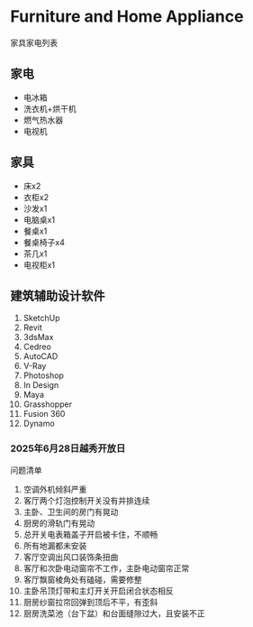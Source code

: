# Furniture and Home Appliance

家具家电列表

## 家电

- 电冰箱
- 洗衣机+烘干机
- 燃气热水器
- 电视机



## 家具

- 床x2
- 衣柜x2
- 沙发x1
- 电脑桌x1
- 餐桌x1
- 餐桌椅子x4
- 茶几x1
- 电视柜x1



## 建筑辅助设计软件

1. SketchUp
2. Revit
3. 3dsMax
4. Cedreo
5. AutoCAD
6. V-Ray
7. Photoshop
8. In Design
9. Maya
10. Grasshopper
11. Fusion 360
12. Dynamo

### 2025年6月28日越秀开放日

问题清单

1. 空调外机倾斜严重
2. 客厅两个灯泡控制开关没有并排连续
3. 主卧、卫生间的房门有晃动
4. 厨房的滑轨门有晃动
5. 总开关电表箱盖子开启被卡住，不顺畅
6. 所有地漏都未安装
7. 客厅空调出风口装饰条扭曲
8. 客厅和次卧电动窗帘不工作，主卧电动窗帘正常
9. 客厅飘窗棱角处有磕碰，需要修整
10. 主卧吊顶灯带和主灯开关开启闭合状态相反
11. 厨房纱窗拉帘回弹到顶后不平，有歪斜
12. 厨房洗菜池（台下盆）和台面缝隙过大，且安装不正

